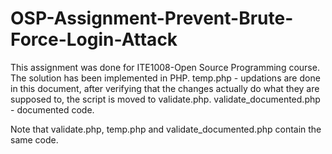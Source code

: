 # OSP-Assignment-Prevent-Brute-Force-Login-Attack
This assignment was done for ITE1008-Open Source Programming course. The solution has been implemented in PHP.
temp.php - updations are done in this document, after verifying that the changes actually do what they are supposed to, the script is moved to validate.php.
validate_documented.php - documented code.

Note that validate.php, temp.php and validate_documented.php contain the same code.
